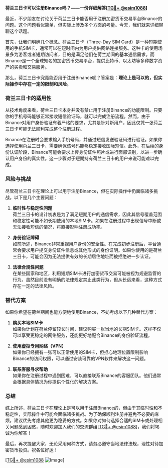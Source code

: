 **荷兰三日卡可以注册Binance吗？——一份详细解答[[TG💪+ @esim1088](https://t.me/s/esim1088)]**

最近，不少朋友在讨论关于荷兰三日卡能否用于注册加密货币交易平台Binance的问题。这个问题看似简单，但实际上涉及多个方面的考量。今天，我们就来详细聊聊这个话题。

首先，让我们明确几个概念。荷兰三日卡（Three-Day SIM Card）是一种短期使用的手机SIM卡，通常可以在短时间内为用户提供网络连接服务。这种卡的使用场景多为游客或者短期访问者，目的是满足他们在荷兰期间的基本通信需求。而Binance是一个全球知名的加密货币交易平台，提供比特币、以太坊等多种数字资产的买卖和交易服务。

那么，荷兰三日卡究竟能否用于注册Binance呢？答案是：**理论上是可以的，但实际操作中存在一定的限制和风险**。

### 荷兰三日卡的适用性

从技术角度来看，荷兰三日卡本身并没有禁止用于注册Binance的功能限制。只要你的手机号码能够正常接收短信验证码，就可以完成注册流程。然而，由于Binance对用户身份验证有着严格的要求，尤其是针对新用户，因此仅凭一张荷兰三日卡可能无法顺利完成整个注册过程。

Binance在注册时会要求输入手机号码，并通过短信发送验证码进行验证。如果你选择使用荷兰三日卡，需要确保该号码能够稳定接收国际短信。此外，在后续的身份认证阶段，Binance可能会要求上传身份证件照片或进行面部识别，以进一步确认用户身份的真实性。这一步骤对于短期持有荷兰三日卡的用户来说可能难以完成。

### 风险与挑战

尽管荷兰三日卡在理论上可以用于注册Binance，但在实际操作中仍面临诸多挑战。以下是几个主要问题：

1. **临时性与稳定性问题**  
   荷兰三日卡的设计初衷是为了满足短期用户的通信需求，因此其信号覆盖范围和稳定性可能不如长期使用的本地SIM卡。如果在注册过程中出现信号中断或无法接收短信的情况，将直接影响注册成功率。

2. **身份验证障碍**  
   如前所述，Binance非常重视用户身份的安全性。在完成初步注册后，平台通常会要求用户提交身份证件信息或其他形式的身份证明。如果你使用的是荷兰三日卡，可能会因为无法提供有效的长期居住地址而被拒绝进一步认证。

3. **法律合规性问题**  
   在某些国家和地区，利用短期SIM卡进行加密货币交易可能被视为规避监管的行为。虽然目前没有明确的法律规定禁止此类行为，但从长远来看，这种方式存在一定的法律风险。

### 替代方案

如果你希望在荷兰期间也能方便地使用Binance，不妨考虑以下几种替代方案：

1. **购买本地SIM卡**  
   如果你计划在荷兰停留较长时间，建议购买一张当地的长期SIM卡。这样不仅可以享受更稳定的网络服务，还能更好地配合Binance的身份验证流程。

2. **使用虚拟专用网络（VPN）**  
   如果你已经拥有一张可以正常使用的SIM卡，但担心地理位置限制影响Binance的访问权限，可以通过安装可靠的VPN软件来解决这一问题。

3. **联系客服寻求帮助**  
   如果你在注册过程中遇到困难，可以直接联系Binance的客服团队。他们通常会根据具体情况为你提供个性化的解决方案。

### 总结

综上所述，荷兰三日卡在理论上是可以用于注册Binance的，但由于其临时性和不稳定性，实际操作中可能会面临诸多挑战。为了确保顺利注册并避免不必要的麻烦，建议优先考虑其他更为稳妥的方式。如果你对如何选择合适的SIM卡或处理相关问题感到困惑，随时欢迎加入我们的交流群组[[TG💪+ @esim1088](https://t.me/s/esim1088)]，我们将竭诚为你解答！

最后，再次提醒大家，无论采用何种方式，请务必遵守当地法律法规，理性对待加密货币投资。祝各位好运！

[[TG💪+ @esim1088](https://t.me/s/esim1088) ![Image](https://i.postimg.cc/4NQfJmqS/Snipaste-2025-05-13-00-14-12.png)]